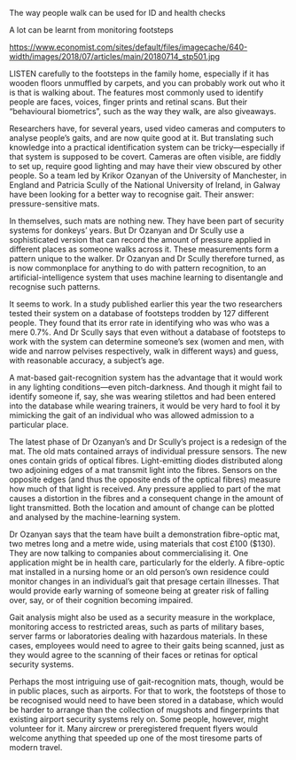 The way people walk can be used for ID and health checks

A lot can be learnt from monitoring footsteps

https://www.economist.com/sites/default/files/imagecache/640-width/images/2018/07/articles/main/20180714_stp501.jpg


LISTEN carefully to the footsteps in the family home, especially if it has wooden floors unmuffled by carpets, and you can probably work out who it is that is walking about. The features most commonly used to identify people are faces, voices, finger prints and retinal scans. But their “behavioural biometrics”, such as the way they walk, are also giveaways.

Researchers have, for several years, used video cameras and computers to analyse people’s gaits, and are now quite good at it. But translating such knowledge into a practical identification system can be tricky—especially if that system is supposed to be covert. Cameras are often visible, are fiddly to set up, require good lighting and may have their view obscured by other people. So a team led by Krikor Ozanyan of the University of Manchester, in England and Patricia Scully of the National University of Ireland, in Galway have been looking for a better way to recognise gait. Their answer: pressure-sensitive mats.

In themselves, such mats are nothing new. They have been part of security systems for donkeys’ years. But Dr Ozanyan and Dr Scully use a sophisticated version that can record the amount of pressure applied in different places as someone walks across it. These measurements form a pattern unique to the walker. Dr Ozanyan and Dr Scully therefore turned, as is now commonplace for anything to do with pattern recognition, to an artificial-intelligence system that uses machine learning to disentangle and recognise such patterns.

It seems to work. In a study published earlier this year the two researchers tested their system on a database of footsteps trodden by 127 different people. They found that its error rate in identifying who was who was a mere 0.7%. And Dr Scully says that even without a database of footsteps to work with the system can determine someone’s sex (women and men, with wide and narrow pelvises respectively, walk in different ways) and guess, with reasonable accuracy, a subject’s age.

A mat-based gait-recognition system has the advantage that it would work in any lighting conditions—even pitch-darkness. And though it might fail to identify someone if, say, she was wearing stilettos and had been entered into the database while wearing trainers, it would be very hard to fool it by mimicking the gait of an individual who was allowed admission to a particular place.

The latest phase of Dr Ozanyan’s and Dr Scully’s project is a redesign of the mat. The old mats contained arrays of individual pressure sensors. The new ones contain grids of optical fibres. Light-emitting diodes distributed along two adjoining edges of a mat transmit light into the fibres. Sensors on the opposite edges (and thus the opposite ends of the optical fibres) measure how much of that light is received. Any pressure applied to part of the mat causes a distortion in the fibres and a consequent change in the amount of light transmitted. Both the location and amount of change can be plotted and analysed by the machine-learning system.

Dr Ozanyan says that the team have built a demonstration fibre-optic mat, two metres long and a metre wide, using materials that cost £100 ($130). They are now talking to companies about commercialising it. One application might be in health care, particularly for the elderly. A fibre-optic mat installed in a nursing home or an old person’s own residence could monitor changes in an individual’s gait that presage certain illnesses. That would provide early warning of someone being at greater risk of falling over, say, or of their cognition becoming impaired.

Gait analysis might also be used as a security measure in the workplace, monitoring access to restricted areas, such as parts of military bases, server farms or laboratories dealing with hazardous materials. In these cases, employees would need to agree to their gaits being scanned, just as they would agree to the scanning of their faces or retinas for optical security systems.

Perhaps the most intriguing use of gait-recognition mats, though, would be in public places, such as airports. For that to work, the footsteps of those to be recognised would need to have been stored in a database, which would be harder to arrange than the collection of mugshots and fingerprints that existing airport security systems rely on. Some people, however, might volunteer for it. Many aircrew or preregistered frequent flyers would welcome anything that speeded up one of the most tiresome parts of modern travel.
